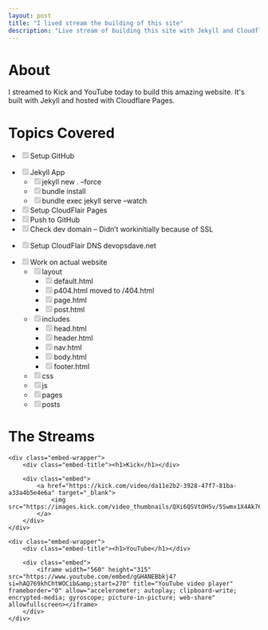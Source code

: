 ```yaml
---
layout: post
title: "I lived stream the building of this site"
description: "Live stream of building this site with Jekyll and Cloudflare Pages"
---
```



<div class="content-wrapper">
    <h1>About</h1>
    <p>
        I streamed to Kick and YouTube today to build this amazing website. It's built with Jekyll and hosted with Cloudflare Pages.
    </p>
</div>



<div class="content-wrapper">
    <h1>Topics Covered</h1>
    <div class="wrapper">
        <ul class="xtask-list">
        <li class="xtask-list-item">
            <p><input type="checkbox" class="xtask-list-item-checkbox" disabled="disabled" checked="checked">Setup  GitHub</p>
        </li>
        <li class="xtask-list-item"><input type="checkbox" class="xtask-list-item-checkbox" disabled="disabled" checked="checked">Jekyll App
            <ul class="xtask-list">
            <li class="xtask-list-item"><input type="checkbox" class="xtask-list-item-checkbox" disabled="disabled" checked="checked">jekyll new . –force</li>
            <li class="xtask-list-item"><input type="checkbox" class="xtask-list-item-checkbox" disabled="disabled" checked="checked">bundle install</li>
            <li class="xtask-list-item"><input type="checkbox" class="xtask-list-item-checkbox" disabled="disabled" checked="checked">bundle exec jekyll serve –watch</li>
            </ul>
        </li>
        <li class="xtask-list-item"><input type="checkbox" class="xtask-list-item-checkbox" disabled="disabled" checked="checked">Setup CloudFlair Pages</li>
        <li class="xtask-list-item"><input type="checkbox" class="xtask-list-item-checkbox" disabled="disabled" checked="checked">Push to GitHub</li>
        <li class="xtask-list-item"><input type="checkbox" class="xtask-list-item-checkbox" disabled="disabled" checked="checked">Check dev domain – Didn’t workinitially because of SSL</li>
        <li class="xtask-list-item">
            <p><input type="checkbox" class="xtask-list-item-checkbox" disabled="disabled" checked="checked">Setup CloudFlair DNS devopsdave.net</p>
        </li>
        <li class="xtask-list-item"><input type="checkbox" class="xtask-list-item-checkbox" disabled="disabled" checked="checked">Work on actual website
            <ul class="xtask-list">
            <li class="xtask-list-item"><input type="checkbox" class="xtask-list-item-checkbox" disabled="disabled" checked="checked">layout
                <ul class="xtask-list">
                <li class="xtask-list-item"><input type="checkbox" class="xtask-list-item-checkbox" disabled="disabled" checked="checked">default.html</li>
                <li class="xtask-list-item"><input type="checkbox" class="xtask-list-item-checkbox" disabled="disabled" checked="checked">p404.html moved to /404.html</li>
                <li class="xtask-list-item"><input type="checkbox" class="xtask-list-item-checkbox" disabled="disabled" checked="checked">page.html</li>
                <li class="xtask-list-item"><input type="checkbox" class="xtask-list-item-checkbox" disabled="disabled" checked="checked">post.html</li>
                </ul>
            </li>
            <li class="xtask-list-item"><input type="checkbox" class="xtask-list-item-checkbox" disabled="disabled" checked="checked">includes
                <ul class="xtask-list">
                <li class="xtask-list-item"><input type="checkbox" class="xtask-list-item-checkbox" disabled="disabled" checked="checked">head.html</li>
                <li class="xtask-list-item"><input type="checkbox" class="xtask-list-item-checkbox" disabled="disabled" checked="checked">header.html</li>
                <li class="xtask-list-item"><input type="checkbox" class="xtask-list-item-checkbox" disabled="disabled" checked="checked">nav.html</li>
                <li class="xtask-list-item"><input type="checkbox" class="xtask-list-item-checkbox" disabled="disabled" checked="checked">body.html</li>
                <li class="xtask-list-item"><input type="checkbox" class="xtask-list-item-checkbox" disabled="disabled" checked="checked">footer.html</li>
                </ul>
            </li>
            <li class="xtask-list-item"><input type="checkbox" class="xtask-list-item-checkbox" disabled="disabled" checked="checked">css</li>
            <li class="xtask-list-item"><input type="checkbox" class="xtask-list-item-checkbox" disabled="disabled" checked="checked">js</li>
            <li class="xtask-list-item"><input type="checkbox" class="xtask-list-item-checkbox" disabled="disabled" checked="checked">pages</li>
            <li class="xtask-list-item"><input type="checkbox" class="xtask-list-item-checkbox" disabled="disabled" checked="checked">posts</li>
            </ul>
        </li>
        </ul>
    </div>
</div>



<div class="content-wrapper">
    <h1>The Streams</h1>

    <div class="embed-wrapper">
        <div class="embed-title"><h1>Kick</h1></div>

        <div class="embed">
            <a href="https://kick.com/video/da11e2b2-3928-47f7-81ba-a33a4b5e4e6a" target="_blank">
                <img src="https://images.kick.com/video_thumbnails/QXi6QSVtOH5v/5Swmx1X4Ak76/360.webp">
            </a>
        </div>
    </div>

    <div class="embed-wrapper">
        <div class="embed-title"><h1>YouTube</h1></div>

        <div class="embed">
            <iframe width="560" height="315" src="https://www.youtube.com/embed/gGHANEBbkj4?si=hAQ769khChtWOCib&amp;start=270" title="YouTube video player" frameborder="0" allow="accelerometer; autoplay; clipboard-write; encrypted-media; gyroscope; picture-in-picture; web-share" allowfullscreen></iframe>
        </div>
    </div>
</div>